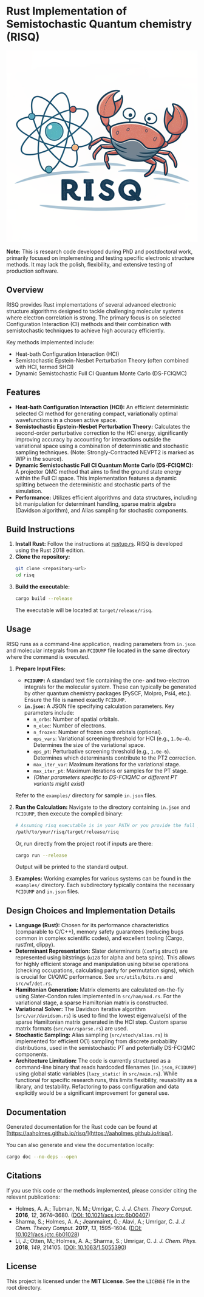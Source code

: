 # Rust Implementation of Semistochastic Quantum chemistry (RISQ)

![RISQ Logo](risq_logo.png)

**Note:** This is research code developed during PhD and postdoctoral work, primarily focused on implementing and testing specific electronic structure methods. It may lack the polish, flexibility, and extensive testing of production software.

## Overview

RISQ provides Rust implementations of several advanced electronic structure algorithms designed to tackle challenging molecular systems where electron correlation is strong. The primary focus is on selected Configuration Interaction (CI) methods and their combination with semistochastic techniques to achieve high accuracy efficiently.

Key methods implemented include:

*   Heat-bath Configuration Interaction (HCI)
*   Semistochastic Epstein-Nesbet Perturbation Theory (often combined with HCI, termed SHCI)
*   Dynamic Semistochastic Full CI Quantum Monte Carlo (DS-FCIQMC)

## Features

*   **Heat-bath Configuration Interaction (HCI):** An efficient deterministic selected CI method for generating compact, variationally optimal wavefunctions in a chosen active space.
*   **Semistochastic Epstein-Nesbet Perturbation Theory:** Calculates the second-order perturbative correction to the HCI energy, significantly improving accuracy by accounting for interactions outside the variational space using a combination of deterministic and stochastic sampling techniques. (Note: Strongly-Contracted NEVPT2 is marked as WIP in the source).
*   **Dynamic Semistochastic Full CI Quantum Monte Carlo (DS-FCIQMC):** A projector QMC method that aims to find the ground state energy within the Full CI space. This implementation features a dynamic splitting between the deterministic and stochastic parts of the simulation.
*   **Performance:** Utilizes efficient algorithms and data structures, including bit manipulation for determinant handling, sparse matrix algebra (Davidson algorithm), and Alias sampling for stochastic components.

## Build Instructions

1.  **Install Rust:** Follow the instructions at [rustup.rs](https://rustup.rs/). RISQ is developed using the Rust 2018 edition.
2.  **Clone the repository:**
    ```bash
    git clone <repository-url>
    cd risq
    ```
3.  **Build the executable:**
    ```bash
    cargo build --release
    ```
    The executable will be located at `target/release/risq`.

## Usage

RISQ runs as a command-line application, reading parameters from `in.json` and molecular integrals from an `FCIDUMP` file located in the same directory where the command is executed.

1.  **Prepare Input Files:**
    *   **`FCIDUMP`:** A standard text file containing the one- and two-electron integrals for the molecular system. These can typically be generated by other quantum chemistry packages (PySCF, Molpro, Psi4, etc.). Ensure the file is named exactly `FCIDUMP`.
    *   **`in.json`:** A JSON file specifying calculation parameters. Key parameters include:
        *   `n_orbs`: Number of spatial orbitals.
        *   `n_elec`: Number of electrons.
        *   `n_frozen`: Number of frozen core orbitals (optional).
        *   `eps_vars`: Variational screening threshold for HCI (e.g., `1.0e-4`). Determines the size of the variational space.
        *   `eps_pt`: Perturbative screening threshold (e.g., `1.0e-6`). Determines which determinants contribute to the PT2 correction.
        *   `max_iter_var`: Maximum iterations for the variational stage.
        *   `max_iter_pt`: Maximum iterations or samples for the PT stage.
        *   *(Other parameters specific to DS-FCIQMC or different PT variants might exist)*

    Refer to the `examples/` directory for sample `in.json` files.

2.  **Run the Calculation:**
    Navigate to the directory containing `in.json` and `FCIDUMP`, then execute the compiled binary:
    ```bash
    # Assuming risq executable is in your PATH or you provide the full path
    /path/to/your/risq/target/release/risq
    ```
    Or, run directly from the project root if inputs are there:
    ```bash
    cargo run --release
    ```
    Output will be printed to the standard output.

3.  **Examples:**
    Working examples for various systems can be found in the `examples/` directory. Each subdirectory typically contains the necessary `FCIDUMP` and `in.json` files.

## Design Choices and Implementation Details

*   **Language (Rust):** Chosen for its performance characteristics (comparable to C/C++), memory safety guarantees (reducing bugs common in complex scientific codes), and excellent tooling (Cargo, rustfmt, clippy).
*   **Determinant Representation:** Slater determinants (`Config` struct) are represented using bitstrings (`u128` for alpha and beta spins). This allows for highly efficient storage and manipulation using bitwise operations (checking occupations, calculating parity for permutation signs), which is crucial for CI/QMC performance. See `src/utils/bits.rs` and `src/wf/det.rs`.
*   **Hamiltonian Generation:** Matrix elements are calculated on-the-fly using Slater-Condon rules implemented in `src/ham/mod.rs`. For the variational stage, a sparse Hamiltonian matrix is constructed.
*   **Variational Solver:** The Davidson iterative algorithm (`src/var/davidson.rs`) is used to find the lowest eigenvalue(s) of the sparse Hamiltonian matrix generated in the HCI step. Custom sparse matrix formats (`src/var/sparse.rs`) are used.
*   **Stochastic Sampling:** Alias sampling (`src/stoch/alias.rs`) is implemented for efficient O(1) sampling from discrete probability distributions, used in the semistochastic PT and potentially DS-FCIQMC components.
*   **Architecture Limitation:** The code is currently structured as a command-line binary that reads hardcoded filenames (`in.json`, `FCIDUMP`) using global static variables (`lazy_static!` in `src/main.rs`). While functional for specific research runs, this limits flexibility, reusability as a library, and testability. Refactoring to pass configuration and data explicitly would be a significant improvement for general use.

## Documentation

Generated documentation for the Rust code can be found at [https://aaholmes.github.io/risq/](https://aaholmes.github.io/risq/).

You can also generate and view the documentation locally:
```bash
cargo doc --no-deps --open
```

## Citations

If you use this code or the methods implemented, please consider citing the relevant publications:

*   Holmes, A. A.; Tubman, N. M.; Umrigar, C. J. *J. Chem. Theory Comput.* **2016**, *12*, 3674–3680. ([DOI: 10.1021/acs.jctc.6b00407](https://doi.org/10.1021/acs.jctc.6b00407))
*   Sharma, S.; Holmes, A. A.; Jeanmairet, G.; Alavi, A.; Umrigar, C. J. *J. Chem. Theory Comput.* **2017**, *13*, 1595–1604. ([DOI: 10.1021/acs.jctc.6b01028](https://doi.org/10.1021/acs.jctc.6b01028))
*   Li, J.; Otten, M.; Holmes, A. A.; Sharma, S.; Umrigar, C. J. *J. Chem. Phys.* **2018**, *149*, 214105. ([DOI: 10.1063/1.5055390](https://doi.org/10.1063/1.5055390))

## License

This project is licensed under the **MIT License**. See the `LICENSE` file in the root directory.
